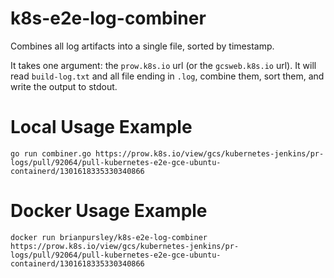 # k8s-e2e-log-combiner
Combines all log artifacts into a single file, sorted by timestamp.

It takes one argument: the `prow.k8s.io` url (or the `gcsweb.k8s.io` url). It will read `build-log.txt` and all file ending in `.log`, combine them, sort them, and write the output to stdout.

# Local Usage Example
```
go run combiner.go https://prow.k8s.io/view/gcs/kubernetes-jenkins/pr-logs/pull/92064/pull-kubernetes-e2e-gce-ubuntu-containerd/1301618335330340866
```

# Docker Usage Example
```
docker run brianpursley/k8s-e2e-log-combiner https://prow.k8s.io/view/gcs/kubernetes-jenkins/pr-logs/pull/92064/pull-kubernetes-e2e-gce-ubuntu-containerd/1301618335330340866
```
